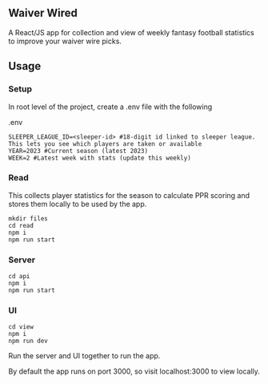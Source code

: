## Waiver Wired
A React/JS app for collection and view of weekly fantasy football statistics to improve your waiver wire picks.

## Usage

### Setup
In root level of the project, create a .env file with the following

.env
```
SLEEPER_LEAGUE_ID=<sleeper-id> #18-digit id linked to sleeper league. This lets you see which players are taken or available
YEAR=2023 #Current season (latest 2023)
WEEK=2 #Latest week with stats (update this weekly)
```

### Read
This collects player statistics for the season to calculate PPR scoring and stores them locally to be used by the app.

```
mkdir files
cd read
npm i
npm run start
```

### Server
```
cd api
npm i
npm run start
```

### UI
```
cd view
npm i
npm run dev
```
Run the server and UI together to run the app.

By default the app runs on port 3000, so visit localhost:3000 to view locally.
